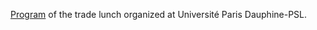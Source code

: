 [Program](<https://p-vllnva.github.io/trade_lunch/>) of the trade lunch organized at Université Paris Dauphine-PSL.
